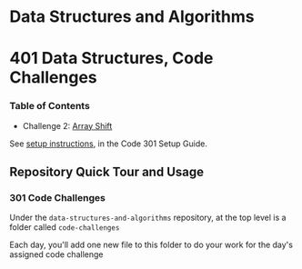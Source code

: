 # Data Structures and Algorithms

# 401 Data Structures, Code Challenges

### Table of Contents

- Challenge 2: [Array Shift](javascript/code-challenges/arrayShift/README.md)

See [setup instructions](https://codefellows.github.io/setup-guide/code-301/3-code-challenges), in the Code 301 Setup Guide.

## Repository Quick Tour and Usage

### 301 Code Challenges

Under the `data-structures-and-algorithms` repository, at the top level is a folder called `code-challenges`

Each day, you'll add one new file to this folder to do your work for the day's assigned code challenge

